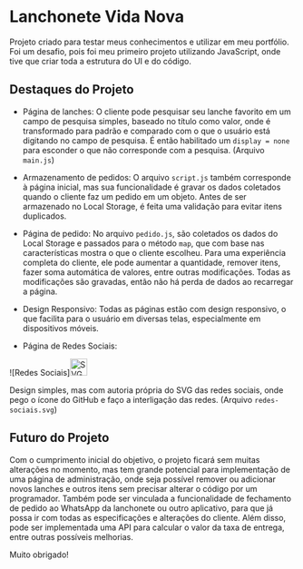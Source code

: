 # Lanchonete Vida Nova

Projeto criado para testar meus conhecimentos e utilizar em meu portfólio. Foi um desafio, pois foi meu primeiro projeto utilizando JavaScript, onde tive que criar toda a estrutura do UI e do código.

## Destaques do Projeto

- Página de lanches: O cliente pode pesquisar seu lanche favorito em um campo de pesquisa simples, baseado no título como valor, onde é transformado para padrão e comparado com o que o usuário está digitando no campo de pesquisa. É então habilitado um `display = none` para esconder o que não corresponde com a pesquisa. (Arquivo `main.js`)

- Armazenamento de pedidos: O arquivo `script.js` também corresponde à página inicial, mas sua funcionalidade é gravar os dados coletados quando o cliente faz um pedido em um objeto. Antes de ser armazenado no Local Storage, é feita uma validação para evitar itens duplicados.

- Página de pedido: No arquivo `pedido.js`, são coletados os dados do Local Storage e passados para o método `map`, que com base nas características mostra o que o cliente escolheu. Para uma experiência completa do cliente, ele pode aumentar a quantidade, remover itens, fazer soma automática de valores, entre outras modificações. Todas as modificações são gravadas, então não há perda de dados ao recarregar a página.

- Design Responsivo: Todas as páginas estão com design responsivo, o que facilita para o usuário em diversas telas, especialmente em dispositivos móveis.

- Página de Redes Sociais:

![Redes Sociais]<img src="https://lanchonete-vida-nova-porftifolio.vercel.app/src/assets/fundo/redes.svg" alt="SVG da logo rede sociais" width="30" height="30">

Design simples, mas com autoria própria do SVG das redes sociais, onde pego o ícone do GitHub e faço a interligação das redes. (Arquivo `redes-sociais.svg`)

## Futuro do Projeto

Com o cumprimento inicial do objetivo, o projeto ficará sem muitas alterações no momento, mas tem grande potencial para implementação de uma página de administração, onde seja possível remover ou adicionar novos lanches e outros itens sem precisar alterar o código por um programador. Também pode ser vinculada a funcionalidade de fechamento de pedido ao WhatsApp da lanchonete ou outro aplicativo, para que já possa ir com todas as especificações e alterações do cliente. Além disso, pode ser implementada uma API para calcular o valor da taxa de entrega, entre outras possíveis melhorias.

Muito obrigado!
